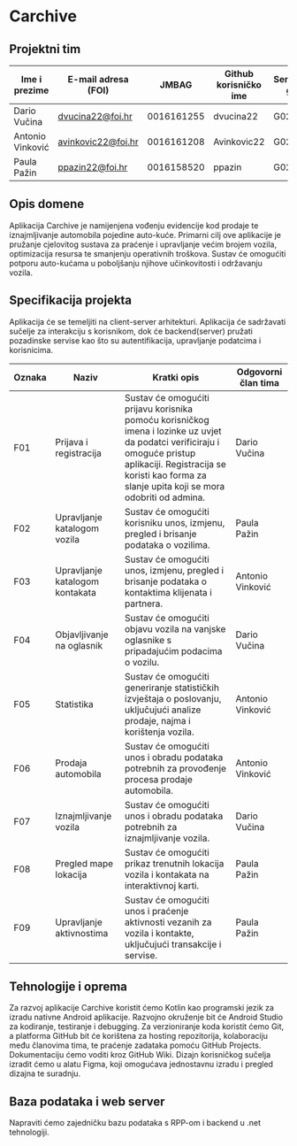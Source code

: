 # Carchive
## Projektni tim

Ime i prezime | E-mail adresa (FOI) | JMBAG | Github korisničko ime | Seminarska grupa
------------  | ------------------- | ----- | --------------------- | ----------------
Dario Vučina | dvucina22@foi.hr | 0016161255 | dvucina22 | G02
Antonio Vinković | avinkovic22@foi.hr | 0016161208 | Avinkovic22 | G02
Paula Pažin | ppazin22@foi.hr | 0016158520 | ppazin | G02

## Opis domene
Aplikacija Carchive je namijenjena vođenju evidencije kod prodaje te iznajmljivanje automobila pojedine auto-kuće. Primarni cilj ove aplikacije je pružanje cjelovitog sustava za praćenje i upravljanje većim brojem vozila, optimizacija resursa te smanjenju operativnih troškova. Sustav će omogućiti potporu auto-kućama u poboljšanju njihove učinkovitosti i održavanju vozila.


## Specifikacija projekta
Aplikacija će se temeljiti na client-server arhitekturi. Aplikacija će sadržavati sučelje za interakciju s korisnikom, dok će backend(server) pružati pozadinske servise kao što su autentifikacija, upravljanje podatcima i korisnicima.

Oznaka | Naziv | Kratki opis | Odgovorni član tima
------ | ----- | ----------- | -------------------
F01 | Prijava i registracija | Sustav će omogućiti prijavu korisnika pomoću korisničkog imena i lozinke uz uvjet da podatci verificiraju i omoguće pristup aplikaciji. Registracija se koristi kao forma za slanje upita koji se mora odobriti od admina. | Dario Vučina 
F02 | Upravljanje katalogom vozila | Sustav će omogućiti korisniku unos, izmjenu, pregled i brisanje podataka o vozilima. | Paula Pažin
F03 | Upravljanje katalogom kontakata | Sustav će omogućiti unos, izmjenu, pregled i brisanje podataka o kontaktima klijenata i partnera. | Antonio Vinković
F04 | Objavljivanje na oglasnik |Sustav će omogućiti objavu vozila na vanjske oglasnike s pripadajućim podacima o vozilu. | Dario Vučina
F05 | Statistika | Sustav će omogućiti generiranje statističkih izvještaja o poslovanju, uključujući analize prodaje, najma i korištenja vozila. | Antonio Vinković
F06 | Prodaja automobila | Sustav će omogućiti unos i obradu podataka potrebnih za provođenje procesa prodaje automobila. | Antonio Vinković
F07 | Iznajmljivanje vozila | Sustav će omogućiti unos i obradu podataka potrebnih za iznajmljivanje vozila. | Dario Vučina
F08 | Pregled mape lokacija | Sustav će omogućiti prikaz trenutnih lokacija vozila i kontakata na interaktivnoj karti. | Paula Pažin
F09 | Upravljanje aktivnostima | Sustav će omogućiti unos i praćenje aktivnosti vezanih za vozila i kontakte, uključujući transakcije i servise. | Paula Pažin


## Tehnologije i oprema
Za razvoj aplikacije Carchive koristit ćemo Kotlin kao programski jezik za izradu nativne Android aplikacije. Razvojno okruženje bit će Android Studio za kodiranje, testiranje i debugging.
Za verzioniranje koda koristit ćemo Git, a platforma GitHub bit će korištena za hosting repozitorija, kolaboraciju među članovima tima, te praćenje zadataka pomoću GitHub Projects. Dokumentaciju ćemo voditi kroz GitHub Wiki.
Dizajn korisničkog sučelja izradit ćemo u alatu Figma, koji omogućava jednostavnu izradu i pregled dizajna te suradnju.

## Baza podataka i web server
Napraviti ćemo zajedničku bazu podataka s RPP-om i backend u .net tehnologiji.
